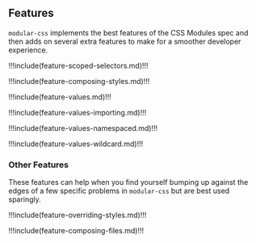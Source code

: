 ## Features

`modular-css` implements the best features of the CSS Modules spec and then adds on several extra features to make for a smoother developer experience.

!!!include(feature-scoped-selectors.md)!!!

!!!include(feature-composing-styles.md)!!!

!!!include(feature-values.md)!!!

!!!include(feature-values-importing.md)!!!

!!!include(feature-values-namespaced.md)!!!

!!!include(feature-values-wildcard.md)!!!

### Other Features

These features can help when you find yourself bumping up against the edges of a few specific problems in `modular-css` but are best used sparingly.

!!!include(feature-overriding-styles.md)!!!

!!!include(feature-composing-files.md)!!!
